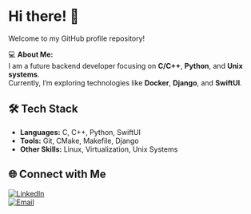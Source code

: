 # Hi there! 👋

Welcome to my GitHub profile repository!  

💻 **About Me:**  
I am a future backend developer focusing on **C/C++**, **Python**, and **Unix systems**.  
Currently, I’m exploring technologies like **Docker**, **Django**, and **SwiftUI**.



## 🛠️ Tech Stack
- **Languages:** C, C++, Python, SwiftUI  
- **Tools:** Git, CMake, Makefile, Django  
- **Other Skills:** Linux, Virtualization, Unix Systems  



## 🌐 Connect with Me
[![LinkedIn](https://img.shields.io/badge/LinkedIn-blue?logo=linkedin&logoColor=white)](https://www.linkedin.com/in/valeria-lomakina-264b4612a/)  
[![Email](https://img.shields.io/badge/Email-red?logo=gmail&logoColor=white)](mailto:lomakina.valerie@gmail.com)
